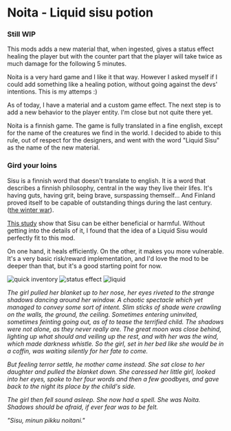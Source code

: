 # Noita - Liquid sisu potion
### Still WIP
This mods adds a new material that, when ingested, gives a status effect healing the player but with the counter part that the player will take twice as much damage for the following 5 minutes.


Noita is a very hard game and I like it that way. However I asked myself if I could add something like a healing potion, without going against the devs' intentions.
This is my attemps :)

As of today, I have a material and a custom game effect. The next step is to add a new behavior to the player entity. I'm close but not quite there yet.

Noita is a finnish game. The game is fully translated in a fine english, except for the name of the creatures we find in the world. I decided to abide to this rule, out of respect for the designers, and went with the word "Liquid Sisu" as the name of the new material.

### Gird your loins

Sisu is a finnish word that doesn't translate to english. It is a word that describes a finnish philosophy, central in the way they live their lifes. It's having guts, having grit, being brave, surspassing themself... And Finland proved itself to be capable of outstanding things during the last century. ([the winter war](https://en.wikipedia.org/wiki/Winter_War)).

[This study](https://www.ncbi.nlm.nih.gov/pmc/articles/PMC9667267/) show that Sisu can be either beneficial or harmful. Without getting into the details of it, I found that the idea of a Liquid Sisu would perfectly fit to this mod.

On one hand, it heals efficiently. On the other, it makes you more vulnerable. It's a very basic risk/reward implementation, and I'd love the mod to be deeper than that, but it's a good starting point for now.

![quick inventory](https://i.imgur.com/f1aIJ95.png)
![status effect](https://i.imgur.com/QP4F7II.png)
![liquid](https://i.imgur.com/QD813MC.png)

*The girl pulled her blanket up to her nose, her eyes riveted to the strange shadows dancing around her window. A chaotic spectacle which yet managed to convey some sort of intent. Slim sticks of shade were crawling on the walls, the ground, the ceiling. Sometimes entering uninvited, sometimes feinting going out, as of to tease the terrified child. The shadows were not alone, as they never really are. The great moon was close behind, lighting up what should and veiling up the rest, and with her was the wind, which made darkness whistle. So the girl, set in her bed like she would be in a coffin, was waiting silently for her fate to come.*

*But feeling terror settle, he mother came instead. She sat close to her daughter and pulled the blanket down. She caressed her little girl, looked into her eyes, spoke to her four words and then a few goodbyes, and gave back to the night its place by the child's side.*

*The girl then fell sound asleep. She now had a spell. She was Noita. Shadows should be afraid, if ever fear was to be felt.*

*"Sisu, minun pikku noitani."*
